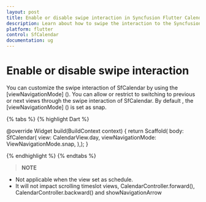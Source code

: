 ```yaml
---
layout: post 
title: Enable or disable swipe interaction in Syncfusion Flutter Calendar
description: Learn about how to swipe the interaction to the Syncfusion Flutter Calendar.
platform: flutter
control: SfCalendar
documentation: ug
---
```


# Enable or disable swipe interaction

You can customize the swipe interaction of SfCalendar by using the [viewNavigationMode] (). You can allow or restrict to switching to previous or next views through the swipe interaction of SfCalendar. By default , the [viewNavigationMode] () is set as snap.

{% tabs %}
{% highlight Dart %}

@override
  Widget build(BuildContext context) {
    return Scaffold(
      body: SfCalendar(
         view: CalendarView.day,
        viewNavigationMode: ViewNavigationMode.snap,
    ),);
  }

{% endhighlight %}
{% endtabs %}

>**NOTE**
* Not applicable when the view set as schedule. 
* It will not impact scrolling timeslot views, CalendarController.forward(), CalendarController.backward() and showNavigationArrow
